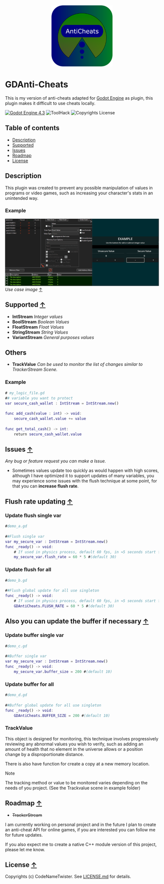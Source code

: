 <p align="center">
  <img width="200" height="200" src="addons/gd_anti_cheats/icon.png">
</p>

# GDAnti-Cheats

This is my version of anti-cheats adapted for [Godot Engine] as plugin,
this plugin makes it difficult to use cheats locally.

[![Godot Engine 4.3](https://img.shields.io/badge/Godot_Engine-4.x-blue)](https://godotengine.org/) ![ToolHack](https://img.shields.io/badge/Tool-Safe-green) ![Copyrights License](https://img.shields.io/badge/License-Copyrights-blue)



## Table of contents

- [Description](#description)
- [Supported](#supported-)
- [Issues](#issues-)
- [Roadmap](#roadmap-)
- [License](#license-)

## Description
This plugin was created to prevent any possible manipulation of values ​​in programs or video games, such as increasing your character's stats in an unintended way.

### Example
![example](example/vendor/use_case.gif)
_Use case image_ [↑](#Example)

## Supported [↑](#table-of-contents)
- **IntStream** _Integer values_
- **BoolStream** _Boolean Values_
- **FloatStream** _Float Values_
- **StringStream** _String Values_
- **VariantStream** _General purposes values_

## Others
- **TrackValue** _Can be used to monitor the list of changes similar to TrackerStream Scene._

### Example
```gd
# my_logic_file.gd
## variable you want to protect
var secure_cash_wallet : IntStream = IntStream.new()

func add_cash(value : int) -> void:
	secure_cash_wallet.value += value

func get_total_cash() -> int:
	return secure_cash_wallet.value
```

## Issues [↑](#table-of-contents)
_Any bug or feature request you can make a Issue._

- Sometimes values ​​update too quickly as would happen with high scores, although I have optimized it to support updates of many variables, you may experience some issues with the flush technique at some point, for that you can **increase flush rate**.

## Flush rate updating [↑](#table-of-contents)
### Update flush single var
```gd
#demo_a.gd

##Flush single var
var my_secure_var : IntStream = IntStream.new()
func _ready() -> void:
	# If used in physics process, default 60 fps, in ≈5 seconds start flush the pointers data
	my_secure_var.flush_rate = 60 * 5 #(default 30)
```
### Update flush for all
```gd
#demo_b.gd

##Flush global update for all use singleton
func _ready() -> void:
	# If used in physics process, default 60 fps, in ≈5 seconds start flush the pointers data
	GDAntiCheats.FLUSH_RATE = 60 * 5 #(default 30)
```
## Also you can update the buffer if necessary [↑](#table-of-contents)
### Update buffer single var
```gd
#demo_c.gd

##Buffer single var
var my_secure_var : IntStream = IntStream.new()
func _ready() -> void:
	my_secure_var.buffer_size = 200 #(default 10)
```
### Update buffer for all
```gd
#demo_d.gd

##Buffer global update for all use singleton
func _ready() -> void:
	GDAntiCheats.BUFFER_SIZE = 200 #(default 10)
```

### TrackValue
This object is designed for monitoring, this technique involves progressively reviewing any abnormal values ​​you wish to verify, such as adding an amount of health that no element in the universe allows or a position change by a disproportionate distance.

There is also have function for create a copy at a new memory location.

> [!NOTE]
> The tracking method or value to be monitored varies depending on the needs of you project. (See the Trackvalue scene in example folder)

## Roadmap [↑](#table-of-contents)
- ~~TrackerStream~~

I am currently working on personal project and in the future I plan to create an anti-cheat API for online games, if you are interested you can follow me for future updates.

If you also expect me to create a native C++ module version of this project, please let me know.

## License [↑](#table-of-contents)

Copyrights (c) CodeNameTwister. See [LICENSE.md](LICENSE.md) for details.

[godot engine]: https://godotengine.org/
